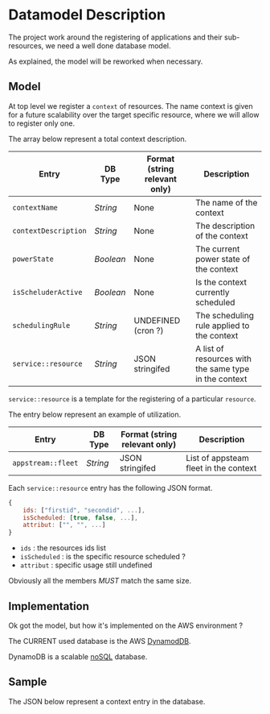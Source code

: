 # Datamodel Description

The project work around the registering of applications and their sub-resources, we need a well done database model.

As explained, the model will be reworked when necessary.

## Model

At top level we register a `context` of resources. The name context is given for a future scalability over the target specific resource, where we will allow to register only one.

The array below represent a total context description.

| Entry                    | DB Type             | Format (string relevant only)    | Description                                                  |
|--------------------------|---------------------|----------------------------------|--------------------------------------------------------------|
| `contextName`            | _String_            | None                             | The name of the context                                      |
| `contextDescription`     | _String_            | None                             | The description of the context                               |
| `powerState`             | _Boolean_           | None                             | The current power state of the context                       |
| `isScheluderActive`      | _Boolean_           | None                             | Is the context currently scheduled                           |
| `schedulingRule`         | _String_            | UNDEFINED  (cron ?)              | The scheduling rule applied to the context                   |
| `service::resource`      | _String_            | JSON stringifed                  | A list of resources with the same type in the context        |

`service::resource` is a template for the registering of a particular `resource`.

The entry below represent an example of utilization.

| Entry                    | DB Type             | Format (string relevant only)    | Description                                                  |
|--------------------------|---------------------|----------------------------------|--------------------------------------------------------------|
| `appstream::fleet`       | _String_            | JSON stringifed                  | List of appsteam fleet in the context                        |

Each `service::resource` entry has the following JSON format.

```javascript
{
    ids: ["firstid", "secondid", ...],
    isScheduled: [true, false, ...],
    attribut: ["", "", ...]
}
```

  * `ids` : the resources ids list
  * `isScheduled` : is the specific resource scheduled ?
  * `attribut` :  specific usage still undefined

Obviously all the members *MUST* match the same size.

## Implementation

Ok got the model, but how it's implemented on the AWS environment ?

The CURRENT used database is the AWS [DynamodDB](https://docs.aws.amazon.com/amazondynamodb/latest/developerguide/Introduction.html).

DynamoDB is a scalable [noSQL](https://en.wikipedia.org/wiki/NoSQL) database.

## Sample

The JSON below represent a context entry in the database.